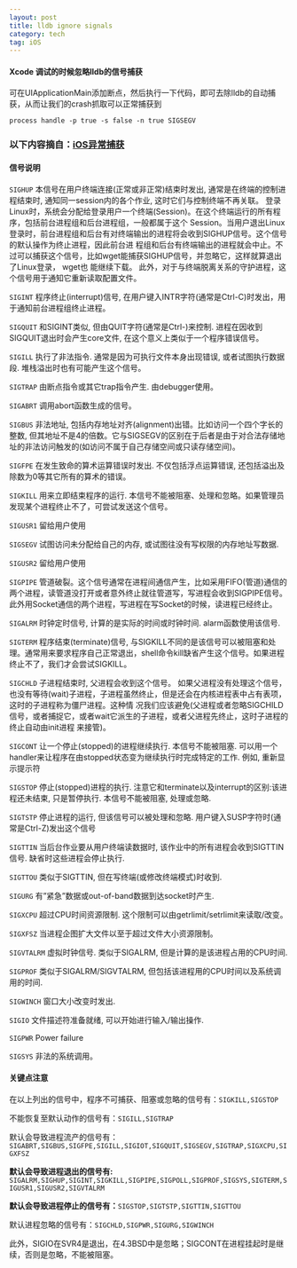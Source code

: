 ```yaml
---
layout: post
title: lldb ignore signals
category: tech
tag: iOS
---
```


#### Xcode 调试的时候忽略lldb的信号捕获
可在UIApplicationMain添加断点，然后执行一下代码，即可去除lldb的自动捕获，从而让我们的crash抓取可以正常捕获到

`process handle -p true -s false -n true SIGSEGV`



### 以下内容摘自：[iOS异常捕获](http://www.iosxxx.com/blog/2015-08-29-iosyi-chang-bu-huo.html)

#### 信号说明

`SIGHUP`
本信号在用户终端连接(正常或非正常)结束时发出, 通常是在终端的控制进程结束时, 通知同一session内的各个作业, 这时它们与控制终端不再关联。
登录Linux时，系统会分配给登录用户一个终端(Session)。在这个终端运行的所有程序，包括前台进程组和后台进程组，一般都属于这个 Session。当用户退出Linux登录时，前台进程组和后台有对终端输出的进程将会收到SIGHUP信号。这个信号的默认操作为终止进程，因此前台进 程组和后台有终端输出的进程就会中止。不过可以捕获这个信号，比如wget能捕获SIGHUP信号，并忽略它，这样就算退出了Linux登录， wget也 能继续下载。
此外，对于与终端脱离关系的守护进程，这个信号用于通知它重新读取配置文件。

`SIGINT`
程序终止(interrupt)信号, 在用户键入INTR字符(通常是Ctrl-C)时发出，用于通知前台进程组终止进程。


`SIGQUIT`
和SIGINT类似, 但由QUIT字符(通常是Ctrl-)来控制. 进程在因收到SIGQUIT退出时会产生core文件, 在这个意义上类似于一个程序错误信号。

`SIGILL`
执行了非法指令. 通常是因为可执行文件本身出现错误, 或者试图执行数据段. 堆栈溢出时也有可能产生这个信号。


`SIGTRAP`
由断点指令或其它trap指令产生. 由debugger使用。


`SIGABRT`
调用abort函数生成的信号。


`SIGBUS`
非法地址, 包括内存地址对齐(alignment)出错。比如访问一个四个字长的整数, 但其地址不是4的倍数。它与SIGSEGV的区别在于后者是由于对合法存储地址的非法访问触发的(如访问不属于自己存储空间或只读存储空间)。


`SIGFPE`
在发生致命的算术运算错误时发出. 不仅包括浮点运算错误, 还包括溢出及除数为0等其它所有的算术的错误。


`SIGKILL`
用来立即结束程序的运行. 本信号不能被阻塞、处理和忽略。如果管理员发现某个进程终止不了，可尝试发送这个信号。

`SIGUSR1`
留给用户使用

`SIGSEGV`
试图访问未分配给自己的内存, 或试图往没有写权限的内存地址写数据.


`SIGUSR2`
留给用户使用


`SIGPIPE`
管道破裂。这个信号通常在进程间通信产生，比如采用FIFO(管道)通信的两个进程，读管道没打开或者意外终止就往管道写，写进程会收到SIGPIPE信号。此外用Socket通信的两个进程，写进程在写Socket的时候，读进程已经终止。

`SIGALRM`
时钟定时信号, 计算的是实际的时间或时钟时间. alarm函数使用该信号.


`SIGTERM`
程序结束(terminate)信号, 与SIGKILL不同的是该信号可以被阻塞和处理。通常用来要求程序自己正常退出，shell命令kill缺省产生这个信号。如果进程终止不了，我们才会尝试SIGKILL。

`SIGCHLD`
子进程结束时, 父进程会收到这个信号。
如果父进程没有处理这个信号，也没有等待(wait)子进程，子进程虽然终止，但是还会在内核进程表中占有表项，这时的子进程称为僵尸进程。这种情 况我们应该避免(父进程或者忽略SIGCHILD信号，或者捕捉它，或者wait它派生的子进程，或者父进程先终止，这时子进程的终止自动由init进程 来接管)。


`SIGCONT`
让一个停止(stopped)的进程继续执行. 本信号不能被阻塞. 可以用一个handler来让程序在由stopped状态变为继续执行时完成特定的工作. 例如, 重新显示提示符


`SIGSTOP`
停止(stopped)进程的执行. 注意它和terminate以及interrupt的区别:该进程还未结束, 只是暂停执行. 本信号不能被阻塞, 处理或忽略.


`SIGTSTP`
停止进程的运行, 但该信号可以被处理和忽略. 用户键入SUSP字符时(通常是Ctrl-Z)发出这个信号


`SIGTTIN`
当后台作业要从用户终端读数据时, 该作业中的所有进程会收到SIGTTIN信号. 缺省时这些进程会停止执行.

`SIGTTOU`
类似于SIGTTIN, 但在写终端(或修改终端模式)时收到.


`SIGURG`
有”紧急”数据或out-of-band数据到达socket时产生.


`SIGXCPU`
超过CPU时间资源限制. 这个限制可以由getrlimit/setrlimit来读取/改变。

`SIGXFSZ`
当进程企图扩大文件以至于超过文件大小资源限制。


`SIGVTALRM`
虚拟时钟信号. 类似于SIGALRM, 但是计算的是该进程占用的CPU时间.


`SIGPROF`
类似于SIGALRM/SIGVTALRM, 但包括该进程用的CPU时间以及系统调用的时间.


`SIGWINCH`
窗口大小改变时发出.

`SIGIO`
文件描述符准备就绪, 可以开始进行输入/输出操作.

`SIGPWR`
Power failure


`SIGSYS`
非法的系统调用。


#### 关键点注意
在以上列出的信号中，程序不可捕获、阻塞或忽略的信号有：`SIGKILL,SIGSTOP`


不能恢复至默认动作的信号有：`SIGILL,SIGTRAP`


默认会导致进程流产的信号有：`SIGABRT,SIGBUS,SIGFPE,SIGILL,SIGIOT,SIGQUIT,SIGSEGV,SIGTRAP,SIGXCPU,SIGXFSZ`


**默认会导致进程退出的信号有:** `SIGALRM,SIGHUP,SIGINT,SIGKILL,SIGPIPE,SIGPOLL,SIGPROF,SIGSYS,SIGTERM,SIGUSR1,SIGUSR2,SIGVTALRM`


**默认会导致进程停止的信号有：**`SIGSTOP,SIGTSTP,SIGTTIN,SIGTTOU`


默认进程忽略的信号有：`SIGCHLD,SIGPWR,SIGURG,SIGWINCH`



此外，SIGIO在SVR4是退出，在4.3BSD中是忽略；SIGCONT在进程挂起时是继续，否则是忽略，不能被阻塞。



